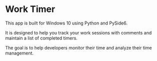 # Work Timer

This app is built for Windows 10 using Python and PySide6.

It is designed to help you track your work sessions with comments and maintain a list of completed timers.

The goal is to help developers monitor their time and analyze their time management.
